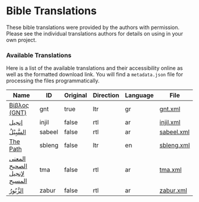 # Bible Translations

These bible translations were provided by the authors with permission. Please see the individual translations authors for details on using in your own project.

### Available Translations

Here is a list of the available translations and their accessibility online as well as the formatted download link. You will find a `metadata.json` file for processing the files programmatically.

| Name                                                   | ID     | Original | Direction | Language | File                                                                                   |
|--------------------------------------------------------|--------|----------|-----------|----------|----------------------------------------------------------------------------------------|
| [Βίβλος (GNT)](https://alkotob.org/gnt)                | gnt    | true     | ltr       | gr       | [gnt.xml](https://github.com/alkotob/bible-translations/raw/master/data/gnt.xml)       |
| [إنجيل](https://alkotob.org/injil)                     | injil  | false    | rtl       | ar       | [injil.xml](https://github.com/alkotob/bible-translations/raw/master/data/injil.xml)   |
| [السَّبِيْلُ](https://alkotob.org/sabeel)                   | sabeel | false    | rtl       | ar       | [sabeel.xml](https://github.com/alkotob/bible-translations/raw/master/data/sabeel.xml) |
| [The Path](https://alkotob.org/sbleng)                 | sbleng | false    | ltr       | en       | [sbleng.xml](https://github.com/alkotob/bible-translations/raw/master/data/sbleng.xml) |
| [المعنى الصحيح لإنجيل المسيح](https://alkotob.org/tma) | tma    | false    | rtl       | ar       | [tma.xml](https://github.com/alkotob/bible-translations/raw/master/data/tma.xml)       |
| [الزَّبُورُ](https://alkotob.org/zabur)                    | zabur  | false    | rtl       | ar       | [zabur.xml](https://github.com/alkotob/bible-translations/raw/master/data/zabur.xml)   |